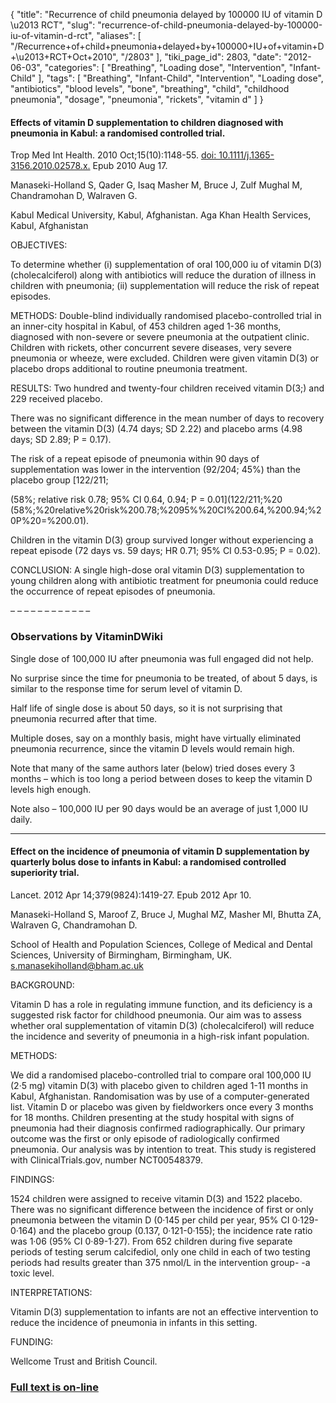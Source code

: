 {
    "title": "Recurrence of child pneumonia delayed by 100000 IU of vitamin D \u2013 RCT",
    "slug": "recurrence-of-child-pneumonia-delayed-by-100000-iu-of-vitamin-d-rct",
    "aliases": [
        "/Recurrence+of+child+pneumonia+delayed+by+100000+IU+of+vitamin+D+\u2013+RCT+Oct+2010",
        "/2803"
    ],
    "tiki_page_id": 2803,
    "date": "2012-06-03",
    "categories": [
        "Breathing",
        "Loading dose",
        "Intervention",
        "Infant-Child"
    ],
    "tags": [
        "Breathing",
        "Infant-Child",
        "Intervention",
        "Loading dose",
        "antibiotics",
        "blood levels",
        "bone",
        "breathing",
        "child",
        "childhood pneumonia",
        "dosage",
        "pneumonia",
        "rickets",
        "vitamin d"
    ]
}


#### Effects of vitamin D supplementation to children diagnosed with pneumonia in Kabul: a randomised controlled trial.

Trop Med Int Health. 2010 Oct;15(10):1148-55. [doi: 10.1111/j.1365-3156.2010.02578.x.](https://doi.org/10.1111/j.1365-3156.2010.02578.x.) Epub 2010 Aug 17.

Manaseki-Holland S, Qader G, Isaq Masher M, Bruce J, Zulf Mughal M, Chandramohan D, Walraven G.

Kabul Medical University, Kabul, Afghanistan. Aga Khan Health Services, Kabul, Afghanistan 

OBJECTIVES: 

To determine whether (i) supplementation of oral 100,000 iu of vitamin D(3) (cholecalciferol) along with antibiotics will reduce the duration of illness in children with pneumonia; (ii) supplementation will reduce the risk of repeat episodes.

METHODS:  Double-blind individually randomised placebo-controlled trial in an inner-city hospital in Kabul, of 453 children aged 1-36 months, diagnosed with non-severe or severe pneumonia at the outpatient clinic. Children with rickets, other concurrent severe diseases, very severe pneumonia or wheeze, were excluded. Children were given vitamin D(3) or placebo drops additional to routine pneumonia treatment.

RESULTS:  Two hundred and twenty-four children received vitamin D(3;) and 229 received placebo. 

There was no significant difference in the mean number of days to recovery between the vitamin D(3) (4.74 days; SD 2.22) and placebo arms (4.98 days; SD 2.89; P = 0.17). 

The risk of a repeat episode of pneumonia within 90 days of supplementation was lower in the intervention (92/204; 45%) than the placebo group [122/211; 

(58%; relative risk 0.78; 95% CI 0.64, 0.94; P = 0.01](122/211;%20
(58%;%20relative%20risk%200.78;%2095%%20CI%200.64,%200.94;%20P%20=%200.01). 

Children in the vitamin D(3) group survived longer without experiencing a repeat episode (72 days vs. 59 days; HR 0.71; 95% CI 0.53-0.95; P = 0.02).

CONCLUSION:  A single high-dose oral vitamin D(3) supplementation to young children along with antibiotic treatment for pneumonia could reduce the occurrence of repeat episodes of pneumonia.

– – – – – – – – – – – – 

### Observations by VitaminDWiki

Single dose of 100,000  IU after pneumonia was full engaged did not help.

No surprise since the time for pneumonia to be treated, of about 5 days,  is similar to the response time for serum level of vitamin D.

Half life of single dose is about 50 days, so it is not surprising that pneumonia recurred after that time.

Multiple doses, say on a monthly basis, might have virtually eliminated pneumonia recurrence, since the vitamin D levels would remain high. 

Note that many of the same authors later (below) tried doses every 3 months – which is too long a period between doses to keep the vitamin D levels high enough.

Note also – 100,000 IU per 90 days would be an average of just 1,000 IU daily. 

---

#### Effect on the incidence of pneumonia of vitamin D supplementation by quarterly bolus dose to infants in Kabul: a randomised controlled superiority trial.

Lancet. 2012 Apr 14;379(9824):1419-27. Epub 2012 Apr 10.

Manaseki-Holland S, Maroof Z, Bruce J, Mughal MZ, Masher MI, Bhutta ZA, Walraven G, Chandramohan D.

School of Health and Population Sciences, College of Medical and Dental Sciences, University of Birmingham, Birmingham, UK. s.manasekiholland@bham.ac.uk

BACKGROUND:

Vitamin D has a role in regulating immune function, and its deficiency is a suggested risk factor for childhood pneumonia. Our aim was to assess whether oral supplementation of vitamin D(3) (cholecalciferol) will reduce the incidence and severity of pneumonia in a high-risk infant population.

METHODS:

We did a randomised placebo-controlled trial to compare oral 100,000 IU (2·5 mg) vitamin D(3) with placebo given to children aged 1-11 months in Kabul, Afghanistan. Randomisation was by use of a computer-generated list. Vitamin D or placebo was given by fieldworkers once every 3 months for 18 months. Children presenting at the study hospital with signs of pneumonia had their diagnosis confirmed radiographically. Our primary outcome was the first or only episode of radiologically confirmed pneumonia. Our analysis was by intention to treat. This study is registered with ClinicalTrials.gov, number NCT00548379.

FINDINGS:

1524 children were assigned to receive vitamin D(3) and 1522 placebo. There was no significant difference between the incidence of first or only pneumonia between the vitamin D (0·145 per child per year, 95% CI 0·129-0·164) and the placebo group (0.137, 0·121-0·155); the incidence rate ratio was 1·06 (95% CI 0·89-1·27). From 652 children during five separate periods of testing serum calcifediol, only one child in each of two testing periods had results greater than 375 nmol/L in the intervention group- -a toxic level.

INTERPRETATIONS:

Vitamin D(3) supplementation to infants are not an effective intervention to reduce the incidence of pneumonia in infants in this setting.

FUNDING:

Wellcome Trust and British Council.

### [Full text is on-line](http://www.ncbi.nlm.nih.gov/pmc/articles/PMC3348565/?tool=pubmed%20)